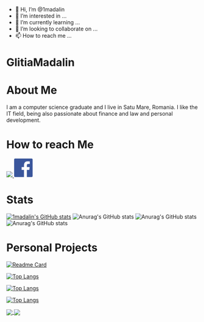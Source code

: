 - 👋 Hi, I’m @1madalin
- 👀 I’m interested in ...
- 🌱 I’m currently learning ...
- 💞️ I’m looking to collaborate on ...
- 📫 How to reach me ...

<!---
1madalin/1madalin is a ✨ special ✨ repository because its `README.md` (this file) appears on your GitHub profile.
You can click the Preview link to take a look at your changes.
--->
# GlitiaMadalin  

# About Me
 I am a computer science graduate and I live in Satu Mare, Romania. 
 I like the IT field, being also passionate about finance and law and personal development.
 
 
# How to reach Me
<a href="https://www.linkedin.com/in/madalin-glitia-b25388212/" >
   <img src="LinkedInLogo.png.ico" width="auto" height="50px" />
 </a>
 <a href="https://https://www.facebook.com/glitia.madalin/" >
   <img src="FacebookLogo.png.png" width="auto" height="50px" />
 </a>
 
 
# Stats
[![1madalin's GitHub stats](https://github-readme-stats.vercel.app/api?username=1madalin)](https://github.com/1madalin/github-readme-stats)
 ![Anurag's GitHub stats](https://github-readme-stats.vercel.app/api?username=1mAdalin&count_private=true)
 ![Anurag's GitHub stats](https://github-readme-stats.vercel.app/api?username=1madalin&show_icons=true)
 ![Anurag's GitHub stats](https://github-readme-stats.vercel.app/api?username=1madalin&show_icons=true&theme=radical)


# Personal Projects
[![Readme Card](https://github-readme-stats.vercel.app/api/pin/?username=1madalin&repo=github-readme-stats)](https://github.com/1madalin/github-readme-stats)

[![Top Langs](https://github-readme-stats.vercel.app/api/top-langs/?username=1madalin)](https://github.com/1madalin/github-readme-stats)

[![Top Langs](https://github-readme-stats.vercel.app/api/top-langs/?username=1madalin&hide=javascript,html)](https://github.com/1madalin/github-readme-stats)

[![Top Langs](https://github-readme-stats.vercel.app/api/top-langs/?username=anuraghazra&layout=compact)](https://github.com/anuraghazra/github-readme-stats)


<a href="https://github.com/anuraghazra/github-readme-stats">
  <img align="center" src="https://github-readme-stats.vercel.app/api/pin/?username=anuraghazra&repo=github-readme-stats" />
</a>
<a href="https://github.com/anuraghazra/convoychat">
  <img align="center" src="https://github-readme-stats.vercel.app/api/pin/?username=anuraghazra&repo=convoychat" />
</a>
